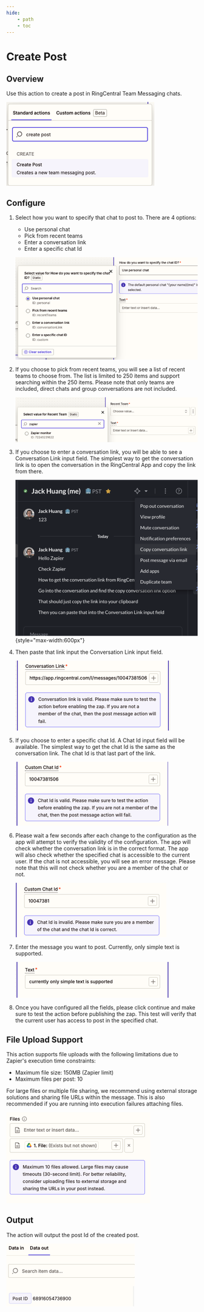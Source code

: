 ```yaml
---
hide:
    - path
    - toc
---
```


# Create Post

## Overview

Use this action to create a post in RingCentral Team Messaging chats.

![create post](./img/create-post.png)

## Configure

1. Select how you want to specify that chat to post to. There are 4 options:

    - Use personal chat
    - Pick from recent teams
    - Enter a conversation link
    - Enter a specific chat Id

    ![how to specify chat](./img/create-post-input-chat.png)

2. If you choose to pick from recent teams, you will see a list of recent teams to choose from. The list is limited to 250 items and support searching within the 250 items. Please note that only teams are included, direct chats and group conversations are not included.

    ![recent teams](./img/create-post-input-recent-teams.png)

3. If you choose to enter a conversation link, you will be able to see a Conversation Link input field. The simplest way to get the conversation link is to open the conversation in the RingCentral App and copy the link from there.

    ![conversation link](./img/create-post-input-conversation-link.png){style="max-width:600px"}

4. Then paste that link input the Conversation Link input field.

    ![paste link](./img/create-post-input-paste-link.png)

5. If you choose to enter a specific chat Id. A Chat Id input field will be available. The simplest way to get the chat Id is the same as the conversation link. The chat Id is that last part of the link.

    ![chat id](./img/create-post-input-chat-id.png)

6. Please wait a few seconds after each change to the configuration as the app will attempt to verify the validity of the configuration. The app will check whether the conversation link is in the correct format. The app will also check whether the specified chat is accessible to the current user. If the chat is not accessible, you will see an error message. Please note that this will not check whether you are a member of the chat or not.

    ![id invalid](./img/create-post-input-id-invalid.png)

7. Enter the message you want to post. Currently, only simple text is supported.

    ![message](./img/create-post-input-only-text.png)

8. Once you have configured all the fields, please click continue and make sure to test the action before publishing the zap. This test will verify that the current user has access to post in the specified chat.

## File Upload Support

This action supports file uploads with the following limitations due to Zapier's execution time constraints:

- Maximum file size: 150MB (Zapier limit)
- Maximum files per post: 10

For large files or multiple file sharing, we recommend using external storage solutions and sharing file URLs within the message. This is also recommended if you are running into execution failures attaching files.

![file upload](./img/create-post-file-upload.png)

## Output

The action will output the post Id of the created post.

![output](./img/create-post-output.png)
